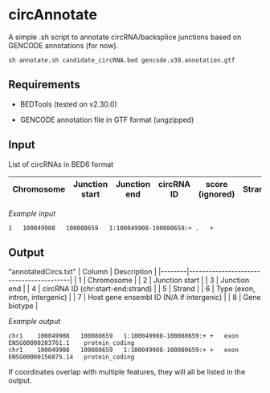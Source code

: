 # circAnnotate
A simple .sh script to annotate circRNA/backsplice junctions based on GENCODE annotations (for now).
<br>

```
sh annotate.sh candidate_circRNA.bed gencode.v39.annotation.gtf
```


## Requirements

-   BEDTools (tested on v2.30.0)

-   GENCODE annotation file in GTF format (ungzipped)  


## Input
List of circRNAs in BED6 format 
<br>

| Chromosome | Junction start | Junction end | circRNA ID | score (ignored) | Strand |
|------------|----------------|--------------|------------|-----------------|--------|


*Example input*
```
1	100049908	100080659	1:100049908-100080659:+	.	+
```


## Output
"annotatedCircs.txt"
| Column | Description                             |
|--------|-----------------------------------------|
| 1      | Chromosome                              |
| 2      | Junction start                          |
| 3      | Junction end                            |
| 4      | circRNA ID (chr:start-end:strand)       |
| 5      | Strand                                  |
| 6      | Type (exon, intron, intergenic)         |
| 7      | Host gene ensembl ID (N/A if intergenic) |
| 8      | Gene biotype                            |


*Example output*
```
chr1	100049908	100080659	1:100049908-100080659:+	+	exon	ENSG00000283761.1	 protein_coding
chr1	100049908	100080659	1:100049908-100080659:+	+	exon	ENSG00000156875.14	 protein_coding
```

If coordinates overlap with multiple features, they will all be listed in the output.
